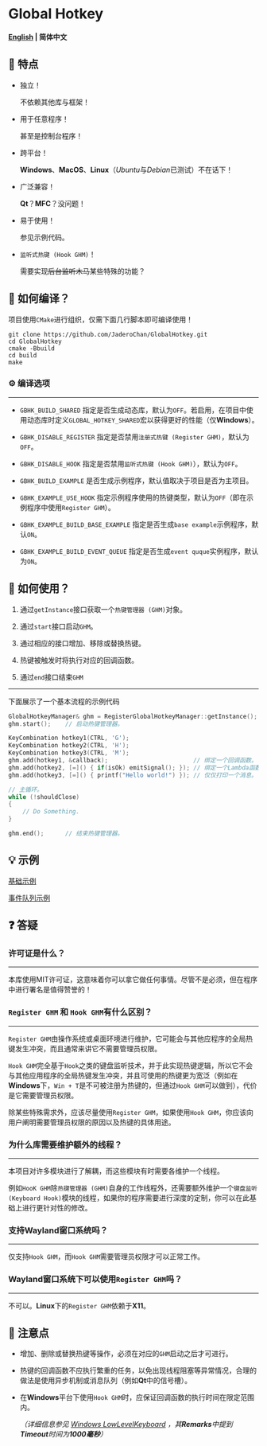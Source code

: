 # Global Hotkey

**[English](README_EN.md) | 简体中文**

## 🚀 特点

- 独立！

  不依赖其他库与框架！

- 用于任意程序！

  甚至是控制台程序！

- 跨平台！

  **Windows**、**MacOS**、**Linux**（*Ubuntu*与*Debian*已测试）不在话下！

- 广泛兼容！

  **Qt**？**MFC**？没问题！

- 易于使用！

  参见示例代码。

- `监听式热键 (Hook GHM)`！

  需要实现~~后台监听木马~~某些特殊的功能？

## 🔧 如何编译？

项目使用`CMake`进行组织，仅需下面几行脚本即可编译使用！

```shell
git clone https://github.com/JaderoChan/GlobalHotkey.git
cd GlobalHotkey
cmake -Bbuild
cd build
make
```

### ⚙️ 编译选项

---

- `GBHK_BUILD_SHARED` 指定是否生成动态库，默认为`OFF`。若启用，在项目中使用动态库时定义`GLOBAL_HOTKEY_SHARED`宏以获得更好的性能（仅**Windows**）。

- `GBHK_DISABLE_REGISTER` 指定是否禁用`注册式热键 (Register GHM)`，默认为`OFF`。

- `GBHK_DISABLE_HOOK` 指定是否禁用`监听式热键 (Hook GHM)`），默认为`OFF`。

- `GBHK_BUILD_EXAMPLE` 是否生成示例程序，默认值取决于项目是否为主项目。

- `GBHK_EXAMPLE_USE_HOOK` 指定示例程序使用的热键类型，默认为`OFF`（即在示例程序中使用`Register GHM`）。

- `GBHK_EXAMPLE_BUILD_BASE_EXAMPLE` 指定是否生成`base example`示例程序，默认`ON`。

- `GBHK_EXAMPLE_BUILD_EVENT_QUEUE` 指定是否生成`event quque`实例程序，默认为`ON`。

## 🚩 如何使用？

1. 通过`getInstance`接口获取一个`热键管理器 (GHM)`对象。

2. 通过`start`接口启动`GHM`。

3. 通过相应的接口增加、移除或替换热键。

4. 热键被触发时将执行对应的回调函数。

5. 通过`end`接口结束`GHM`

---

下面展示了一个基本流程的示例代码

```cpp
GlobalHotkeyManager& ghm = RegisterGlobalHotkeyManager::getInstance();  // 获取`注册式热键管理器`实例对象。
ghm.start();    // 启动热键管理器。

KeyCombination hotkey1(CTRL, 'G');
KeyCombination hotkey2(CTRL, 'H');
KeyCombination hotkey3(CTRL, 'M');
ghm.add(hotkey1, &callback);                        // 绑定一个回调函数。
ghm.add(hotkey2, [=]() { if(isOk) emitSignal(); }); // 绑定一个Lambda函数。在热键触发且条件为真时发射一个信号。
ghm.add(hotkey3, [=]() { printf("Hello world!") }); // 仅仅打印一个消息。

// 主循环。
while (!shouldClose)
{
    // Do Something.
}

ghm.end();      // 结束热键管理器。
```

## 💡 示例

[基础示例](example/base_example/main.cpp)

[事件队列示例](example/event_queue/main.cpp)

## ❓ 答疑

### 许可证是什么？

---

本库使用MIT许可证，这意味着你可以拿它做任何事情。尽管不是必须，但在程序中进行署名是值得赞誉的！

### `Register GHM` 和 `Hook GHM`有什么区别？

---

`Register GHM`由操作系统或桌面环境进行维护，它可能会与其他应程序的全局热键发生冲突，而且通常来讲它不需要管理员权限。

`Hook GHM`完全基于`Hook`之类的键盘监听技术，并于此实现热键逻辑，所以它不会与其他应用程序的全局热键发生冲突，并且可使用的热键更为宽泛（例如在**Windows**下，`Win + T`是不可被注册为热键的，但通过`Hook GHM`可以做到），代价是它需要管理员权限。

除某些特殊需求外，应该尽量使用`Register GHM`，如果使用`Hook GHM`，你应该向用户阐明需要管理员权限的原因以及热键的具体用途。

### 为什么库需要维护额外的线程？

---

本项目对许多模块进行了解耦，而这些模块有时需要各维护一个线程。

例如`HooK GHM`除`热键管理器 (GHM)`自身的工作线程外，还需要额外维护一个`键盘监听 (Keyboard Hook)`模块的线程，如果你的程序需要进行深度的定制，你可以在此基础上进行更针对性的修改。

### 支持Wayland窗口系统吗？

---

仅支持`Hook GHM`，而`Hook GHM`需要管理员权限才可以正常工作。

### Wayland窗口系统下可以使用`Register GHM`吗？

---

不可以。**Linux**下的`Register GHM`依赖于**X11**。

## 🔔 注意点

- 增加、删除或替换热键等操作，必须在对应的`GHM`启动之后才可进行。
- 热键的回调函数不应执行繁重的任务，以免出现线程阻塞等异常情况，合理的做法是使用异步机制或消息队列（例如**Qt**中的信号槽）。
- 在**Windows**平台下使用`Hook GHM`时，应保证回调函数的执行时间在限定范围内。

  *（详细信息参见 [Windows LowLevelKeyboard](https://learn.microsoft.com/zh-cn/windows/win32/winmsg/lowlevelkeyboardproc) ，其**Remarks**中提到**Timeout**时间为**1000毫秒**）*
